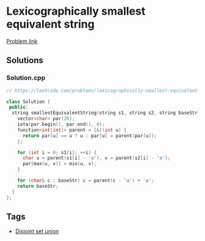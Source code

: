 # Lexicographically smallest equivalent string

[Problem link](https://leetcode.com/problems/lexicographically-smallest-equivalent-string)

## Solutions


### Solution.cpp
```cpp
// https://leetcode.com/problems/lexicographically-smallest-equivalent-string

class Solution {
 public:
  string smallestEquivalentString(string s1, string s2, string baseStr) {
    vector<char> par(26);
    iota(par.begin(), par.end(), 0);
    function<int(int)> parent = [&](int u) {
      return par[u] == u ? u : par[u] = parent(par[u]);
    };

    for (int i = 0; s1[i]; ++i) {
      char u = parent(s1[i] - 'a'), v = parent(s2[i] - 'a');
      par[max(u, v)] = min(u, v);
    }

    for (char& c : baseStr) c = parent(c - 'a') + 'a';
    return baseStr;
  }
};
```
## Tags

* [Disjoint set union](/Collections/disjoint-set-union.md#disjoint-set-union)
